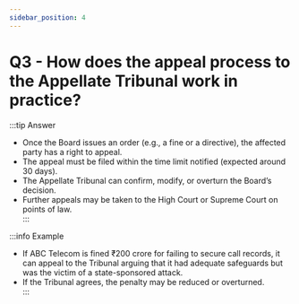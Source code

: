 ```yaml
---
sidebar_position: 4
---
```


# Q3 - How does the appeal process to the Appellate Tribunal work in practice?
:::tip Answer
- Once the Board issues an order (e.g., a fine or a directive), the affected party has a right to appeal.  
- The appeal must be filed within the time limit notified (expected around 30 days).  
- The Appellate Tribunal can confirm, modify, or overturn the Board’s decision.  
- Further appeals may be taken to the High Court or Supreme Court on points of law.  
:::

:::info Example
- If ABC Telecom is fined ₹200 crore for failing to secure call records, it can appeal to the Tribunal arguing that it had adequate safeguards but was the victim of a state-sponsored attack.  
- If the Tribunal agrees, the penalty may be reduced or overturned.  
:::
